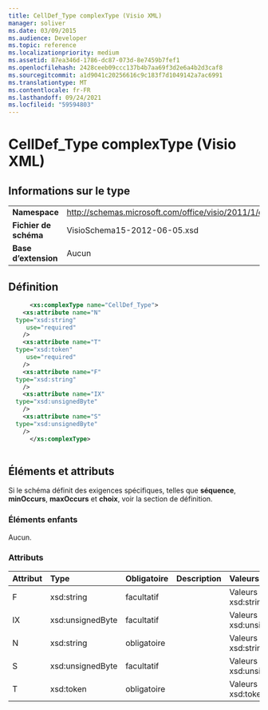 ```yaml
---
title: CellDef_Type complexType (Visio XML)
manager: soliver
ms.date: 03/09/2015
ms.audience: Developer
ms.topic: reference
ms.localizationpriority: medium
ms.assetid: 87ea346d-1786-dc87-073d-8e7459b7fef1
ms.openlocfilehash: 2428ceeb09ccc137b4b7aa69f3d2e6a4b2d3caf8
ms.sourcegitcommit: a1d9041c20256616c9c183f7d1049142a7ac6991
ms.translationtype: MT
ms.contentlocale: fr-FR
ms.lasthandoff: 09/24/2021
ms.locfileid: "59594803"
---
```

# <a name="celldef_type-complextype-visio-xml"></a>CellDef_Type complexType (Visio XML)

## <a name="type-information"></a>Informations sur le type

|||
|:-----|:-----|
|**Namespace** <br/> |http://schemas.microsoft.com/office/visio/2011/1/core  <br/> |
|**Fichier de schéma** <br/> |VisioSchema15-2012-06-05.xsd  <br/> |
|**Base d’extension** <br/> |Aucun  <br/> |
   
## <a name="definition"></a>Définition

```XML
      <xs:complexType name="CellDef_Type">
    <xs:attribute name="N"
  type="xsd:string"
     use="required"
    />
    <xs:attribute name="T"
  type="xsd:token"
     use="required"
    />
    <xs:attribute name="F"
  type="xsd:string"
    />
    <xs:attribute name="IX"
  type="xsd:unsignedByte"
    />
    <xs:attribute name="S"
  type="xsd:unsignedByte"
    />
      </xs:complexType>
      
```

## <a name="elements-and-attributes"></a>Éléments et attributs

Si le schéma définit des exigences spécifiques, telles que **séquence**, **minOccurs**, **maxOccurs** et **choix**, voir la section de définition. 
  
### <a name="child-elements"></a>Éléments enfants

Aucun.
  
### <a name="attributes"></a>Attributs

|**Attribut**|**Type**|**Obligatoire**|**Description**|**Valeurs possibles**|
|:-----|:-----|:-----|:-----|:-----|
|F  <br/> |xsd:string  <br/> |facultatif  <br/> ||Valeurs du type xsd:string.  <br/> |
|IX  <br/> |xsd:unsignedByte  <br/> |facultatif  <br/> ||Valeurs du type xsd:unsignedByte.  <br/> |
|N  <br/> |xsd:string  <br/> |obligatoire  <br/> ||Valeurs du type xsd:string.  <br/> |
|S  <br/> |xsd:unsignedByte  <br/> |facultatif  <br/> ||Valeurs du type xsd:unsignedByte.  <br/> |
|T  <br/> |xsd:token  <br/> |obligatoire  <br/> ||Valeurs du type xsd:token.  <br/> |
   

